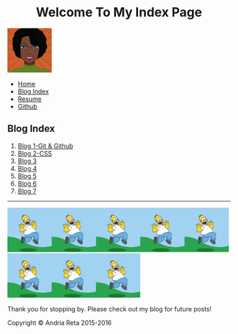 <html>
<head> <link rel="stylesheet" type="text/css" href="../stylesheets/blog.css">
  <meta charset="UTF-8">
</head>
<body>
  <h1><center>Welcome To My Index Page</h1>
  <aside><img src="../myAvatar.png" alt="Homer" height="100" width="100">
<div>
  <ul>
  <li><a href="http://andriayr.github.io/#">Home</a></li>
  <li><a href="https://github.com/andriayr/andriayr.github.io/blob/master/blog/blog_index_2.8_Solo_project.md">Blog Index</a></li>
 <li><a href="https://www.linkedin.com/in/andria-reta-msg-mha-87424127?trk=hp-identity-photo">Resume </a></li>
 <li><a href="https://github.com/andriayr">Github</a></li>
  </ul>
</div>

 <h2>Blog Index</h2>


  1. [Blog 1-Git & Github](http://andriayr.github.io/blog/git.html)
  2. [Blog 2-CSS](http://andriayr.github.io/blog/css-concepts.html)
  3. [Blog 3](#)
  4. [Blog 4](#)
  5. [Blog 5](#)
  6. [Blog 6](#)
  7. [Blog 7](#)


<hr></hr>
<aside><img src="../imgs/post-6670-Homer-Simpson-Gifs-kvjg.gif" alt="Homer" height="100" width="100"><img src="../imgs/post-6670-Homer-Simpson-Gifs-kvjg.gif" alt="Homer" height="100" width="100"><img src="../imgs/post-6670-Homer-Simpson-Gifs-kvjg.gif" alt="Homer" height="100" width="100"><img src="../imgs/post-6670-Homer-Simpson-Gifs-kvjg.gif" alt="Homer" height="100" width="100"><img src="../imgs/post-6670-Homer-Simpson-Gifs-kvjg.gif" alt="Homer" height="100" width="100"><img src="../imgs/post-6670-Homer-Simpson-Gifs-kvjg.gif" alt="Homer" height="100" width="100"><img src="../imgs/post-6670-Homer-Simpson-Gifs-kvjg.gif" alt="Homer" height="100" width="100"><img src="../imgs/post-6670-Homer-Simpson-Gifs-kvjg.gif" alt="Homer" height="100" width="100"></aside>
<footer> <p>Thank you for stopping by. Please check out my blog for future posts!</p>
<p>Copyright &copy; Andria Reta 2015-2016 </p></footer>
</body>
</html>

